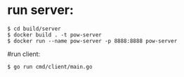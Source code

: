 # run server:
```shell
$ cd build/server
$ docker build . -t pow-server 
$ docker run --name pow-server -p 8888:8888 pow-server  
```

#run client:
```shell
$ go run cmd/client/main.go

```